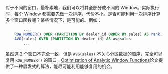 对于不同的窗口，最朴素地，我们可以将其全部分成不同的 Window。实际执行时，每个 Window 都需要先做一次排序，代价不小。是否可能利用一次排序计算多个窗口函数呢？某些情况下，是可能的。例如：

```sql
		... 
	ROW_NUMBER() OVER (PARTITION BY dealer_id ORDER BY sales) AS rank,
    AVG(sales) OVER (PARTITION BY dealer_id) AS avgsales
    	...
```

虽然这 2 个窗口不完全一致，但是 `AVG(sales)` 不关心分区数据的顺序，完全可以复用 `ROW_NUMBER()` 的窗口。[Optimization of Analytic Window Functions](http://vldb.org/pvldb/vol5/p1244_yucao_vldb2012.pdf)论文提供了一种启发式的算法，能尽可能利用能够复用的机会。